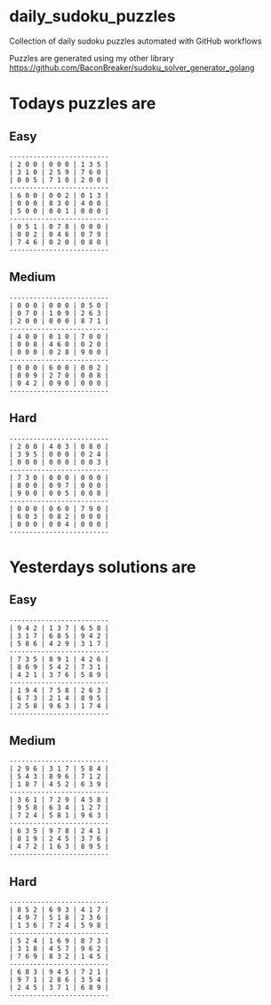 
# daily_sudoku_puzzles 

Collection of daily sudoku puzzles automated with GitHub workflows 

Puzzles are generated using my other library https://github.com/BaconBreaker/sudoku_solver_generator_golang 
 

# Todays puzzles are 

## Easy 

```
-------------------------
| 2 0 0 | 0 0 0 | 1 3 5 | 
| 3 1 0 | 2 5 9 | 7 6 0 | 
| 0 0 5 | 7 1 0 | 2 0 0 | 
-------------------------
| 6 0 0 | 0 0 2 | 0 1 3 | 
| 0 0 0 | 8 3 0 | 4 0 0 | 
| 5 0 0 | 0 0 1 | 0 0 0 | 
-------------------------
| 0 5 1 | 0 7 8 | 0 0 0 | 
| 0 0 2 | 0 4 6 | 0 7 9 | 
| 7 4 6 | 0 2 0 | 0 8 0 | 
-------------------------
```
## Medium 

```
-------------------------
| 0 0 0 | 0 0 0 | 0 5 0 | 
| 0 7 0 | 1 0 9 | 2 6 3 | 
| 2 0 0 | 0 0 0 | 8 7 1 | 
-------------------------
| 4 0 0 | 0 1 0 | 7 0 0 | 
| 0 0 8 | 4 6 0 | 0 2 0 | 
| 0 0 0 | 0 2 8 | 9 0 0 | 
-------------------------
| 0 0 0 | 6 0 0 | 0 0 2 | 
| 0 0 9 | 2 7 0 | 0 0 8 | 
| 0 4 2 | 0 9 0 | 0 0 0 | 
-------------------------
```
## Hard 

```
-------------------------
| 2 0 0 | 4 0 3 | 0 8 0 | 
| 3 9 5 | 0 0 0 | 0 2 4 | 
| 0 0 0 | 0 0 0 | 0 0 3 | 
-------------------------
| 7 3 0 | 0 0 0 | 0 0 0 | 
| 8 0 0 | 0 9 7 | 0 0 0 | 
| 9 0 0 | 0 0 5 | 0 0 8 | 
-------------------------
| 0 0 0 | 0 6 0 | 7 9 0 | 
| 6 0 3 | 0 8 2 | 0 0 0 | 
| 0 0 0 | 0 0 4 | 0 0 0 | 
-------------------------
```
# Yesterdays solutions are 

## Easy 

```
-------------------------
| 9 4 2 | 1 3 7 | 6 5 8 | 
| 3 1 7 | 6 8 5 | 9 4 2 | 
| 5 8 6 | 4 2 9 | 3 1 7 | 
-------------------------
| 7 3 5 | 8 9 1 | 4 2 6 | 
| 8 6 9 | 5 4 2 | 7 3 1 | 
| 4 2 1 | 3 7 6 | 5 8 9 | 
-------------------------
| 1 9 4 | 7 5 8 | 2 6 3 | 
| 6 7 3 | 2 1 4 | 8 9 5 | 
| 2 5 8 | 9 6 3 | 1 7 4 | 
-------------------------
```
## Medium 

```
-------------------------
| 2 9 6 | 3 1 7 | 5 8 4 | 
| 5 4 3 | 8 9 6 | 7 1 2 | 
| 1 8 7 | 4 5 2 | 6 3 9 | 
-------------------------
| 3 6 1 | 7 2 9 | 4 5 8 | 
| 9 5 8 | 6 3 4 | 1 2 7 | 
| 7 2 4 | 5 8 1 | 9 6 3 | 
-------------------------
| 6 3 5 | 9 7 8 | 2 4 1 | 
| 8 1 9 | 2 4 5 | 3 7 6 | 
| 4 7 2 | 1 6 3 | 8 9 5 | 
-------------------------
```
## Hard 

```
-------------------------
| 8 5 2 | 6 9 3 | 4 1 7 | 
| 4 9 7 | 5 1 8 | 2 3 6 | 
| 1 3 6 | 7 2 4 | 5 9 8 | 
-------------------------
| 5 2 4 | 1 6 9 | 8 7 3 | 
| 3 1 8 | 4 5 7 | 9 6 2 | 
| 7 6 9 | 8 3 2 | 1 4 5 | 
-------------------------
| 6 8 3 | 9 4 5 | 7 2 1 | 
| 9 7 1 | 2 8 6 | 3 5 4 | 
| 2 4 5 | 3 7 1 | 6 8 9 | 
-------------------------
```
